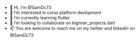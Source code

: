 - 👋 Hi, I’m @SamDc73
- 👀 I’m interested in corss platform devlopment
- 🌱 I’m currently learning flutter
- 💞️ I’m looking to collaborate on bignner_projects.dart
- 📫 You are welcome to reach me on my twitter and linkedin on @SamDc73  

<!---
SamDc73/SamDc73 is a ✨ special ✨ repository because its `README.md` (this file) appears on your GitHub profile.
You can click the Preview link to take a look at your changes.
--->
